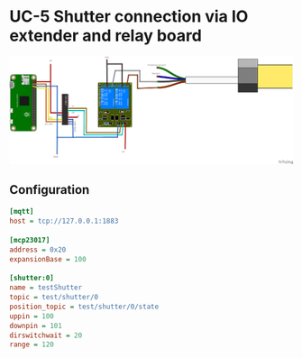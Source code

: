 # UC-5 Shutter connection via IO extender and relay board

![Shutter connection schematic](./shutter_connection_bb.png)

## Configuration

```ini
[mqtt]
host = tcp://127.0.0.1:1883

[mcp23017]
address = 0x20
expansionBase = 100

[shutter:0]
name = testShutter
topic = test/shutter/0
position_topic = test/shutter/0/state
uppin = 100
downpin = 101
dirswitchwait = 20
range = 120
```
